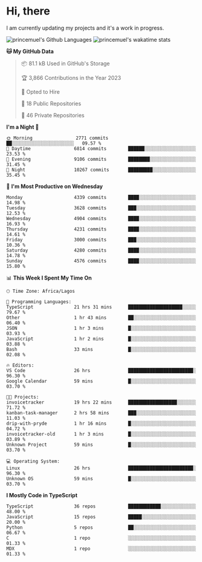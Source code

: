 # Hi, there

<!--
**princemuel/princemuel** is a ✨ _special_ ✨ repository because its `README.md` (this file) appears on your GitHub profile.

Here are some ideas to get you started:

- 🔭 I’m currently working on ...
- 🌱 I’m currently learning ...
- 👯 I’m looking to collaborate on ...
- 🤔 I’m looking for help with ...
- 💬 Ask me about ...
- 📫 How to reach me: ...
- 😄 Pronouns: ...
- ⚡ Fun fact: ...
-->

I am currently updating my projects and it's a work in progress.

![princemuel's Github Languages](https://github-readme-stats.vercel.app/api/top-langs/?username=princemuel&text_color=586069&layout=compact&hide_border=true&title_color=0366d6&count_private=true&include_all_commits=true&theme=tokyonight&show_icons=true)
![princemuel's wakatime stats](https://github-readme-stats.vercel.app/api/wakatime?username=princemuel&text_color=586069&layout=compact&hide_border=true&title_color=0366d6&count_private=true&include_all_commits=true&theme=tokyonight&show_icons=true)

<!--START_SECTION:waka-->
**🐱 My GitHub Data** 

> 📦 81.1 kB Used in GitHub's Storage 
 > 
> 🏆 3,866 Contributions in the Year 2023
 > 
> 💼 Opted to Hire
 > 
> 📜 18 Public Repositories 
 > 
> 🔑 46 Private Repositories 
 > 
**I'm a Night 🦉** 

```text
🌞 Morning                2771 commits        ██░░░░░░░░░░░░░░░░░░░░░░░   09.57 % 
🌆 Daytime                6814 commits        ██████░░░░░░░░░░░░░░░░░░░   23.53 % 
🌃 Evening                9106 commits        ████████░░░░░░░░░░░░░░░░░   31.45 % 
🌙 Night                  10267 commits       █████████░░░░░░░░░░░░░░░░   35.45 % 
```
📅 **I'm Most Productive on Wednesday** 

```text
Monday                   4339 commits        ████░░░░░░░░░░░░░░░░░░░░░   14.98 % 
Tuesday                  3628 commits        ███░░░░░░░░░░░░░░░░░░░░░░   12.53 % 
Wednesday                4904 commits        ████░░░░░░░░░░░░░░░░░░░░░   16.93 % 
Thursday                 4231 commits        ████░░░░░░░░░░░░░░░░░░░░░   14.61 % 
Friday                   3000 commits        ███░░░░░░░░░░░░░░░░░░░░░░   10.36 % 
Saturday                 4280 commits        ████░░░░░░░░░░░░░░░░░░░░░   14.78 % 
Sunday                   4576 commits        ████░░░░░░░░░░░░░░░░░░░░░   15.80 % 
```


📊 **This Week I Spent My Time On** 

```text
🕑︎ Time Zone: Africa/Lagos

💬 Programming Languages: 
TypeScript               21 hrs 31 mins      ████████████████████░░░░░   79.67 % 
Other                    1 hr 43 mins        ██░░░░░░░░░░░░░░░░░░░░░░░   06.40 % 
JSON                     1 hr 3 mins         █░░░░░░░░░░░░░░░░░░░░░░░░   03.93 % 
JavaScript               1 hr 2 mins         █░░░░░░░░░░░░░░░░░░░░░░░░   03.88 % 
Bash                     33 mins             █░░░░░░░░░░░░░░░░░░░░░░░░   02.08 % 

🔥 Editors: 
VS Code                  26 hrs              ████████████████████████░   96.30 % 
Google Calendar          59 mins             █░░░░░░░░░░░░░░░░░░░░░░░░   03.70 % 

🐱‍💻 Projects: 
invoicetracker           19 hrs 22 mins      ██████████████████░░░░░░░   71.72 % 
kanban-task-manager      2 hrs 58 mins       ███░░░░░░░░░░░░░░░░░░░░░░   11.03 % 
drip-with-pryde          1 hr 16 mins        █░░░░░░░░░░░░░░░░░░░░░░░░   04.72 % 
invoicetracker-old       1 hr 3 mins         █░░░░░░░░░░░░░░░░░░░░░░░░   03.89 % 
Unknown Project          59 mins             █░░░░░░░░░░░░░░░░░░░░░░░░   03.70 % 

💻 Operating System: 
Linux                    26 hrs              ████████████████████████░   96.30 % 
Unknown OS               59 mins             █░░░░░░░░░░░░░░░░░░░░░░░░   03.70 % 
```

**I Mostly Code in TypeScript** 

```text
TypeScript               36 repos            ████████████░░░░░░░░░░░░░   48.00 % 
JavaScript               15 repos            █████░░░░░░░░░░░░░░░░░░░░   20.00 % 
Python                   5 repos             ██░░░░░░░░░░░░░░░░░░░░░░░   06.67 % 
C                        1 repo              ░░░░░░░░░░░░░░░░░░░░░░░░░   01.33 % 
MDX                      1 repo              ░░░░░░░░░░░░░░░░░░░░░░░░░   01.33 % 
```




<!--END_SECTION:waka-->
